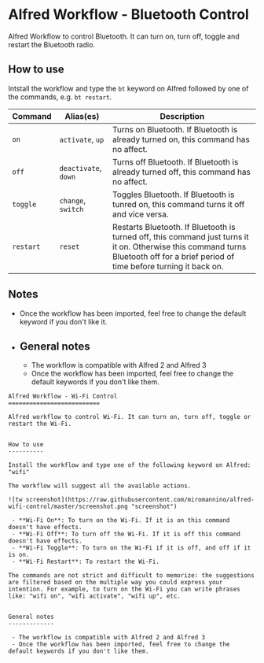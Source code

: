 # Alfred Workflow - Bluetooth Control

Alfred Workflow to control Bluetooth. It can turn on, turn off, toggle and restart the Bluetooth radio.



## How to use

Intstall the workflow and type the `bt` keyword on Alfred followed by one of the commands, e.g. `bt restart`.



| Command   | Alias(es)             | Description                                                  |
| --------- | --------------------- | ------------------------------------------------------------ |
| `on`      | `activate`, `up`      | Turns on Bluetooth. If Bluetooth is already turned on, this command has no affect. |
| `off`     | `deactivate`,  `down` | Turns off Bluetooth. If Bluetooth is already turned off, this command has no affect. |
| `toggle`  | `change`, `switch`    | Toggles Bluetooth. If Bluetooth is tunred on, this command turns it off and vice versa. |
| `restart` | `reset`               | Restarts Bluetooth. If Bluetooth is turned off, this command just turns it it on. Otherwise this command turns Bluetooth off for a brief period of time before turning it back on. |



## Notes

- Once the workflow has been imported, feel free to change the default keyword if you don't like it.





- General notes
  -------------

   - The workflow is compatible with Alfred 2 and Alfred 3
   - Once the workflow has been imported, feel free to change the default keywords if you don't like them.







```
Alfred Workflow - Wi-Fi Control
==========================

Alfred workflow to control Wi-Fi. It can turn on, turn off, toggle or restart the Wi-Fi.


How to use
----------

Install the workflow and type one of the following keyword on Alfred: "wifi"

The workflow will suggest all the available actions.

![tw screenshot](https://raw.githubusercontent.com/miromannino/alfred-wifi-control/master/screenshot.png "screenshot")

 - **Wi-Fi On**: To turn on the Wi-Fi. If it is on this command doesn't have effects.
 - **Wi-Fi Off**: To turn off the Wi-Fi. If it is off this command doesn't have effects.
 - **Wi-Fi Toggle**: To turn on the Wi-Fi if it is off, and off if it is on.
 - **Wi-Fi Restart**: To restart the Wi-Fi.

The commands are not strict and difficult to memorize: the suggestions are filtered based on the multiple way you could express your intention. For example, to turn on the Wi-Fi you can write phrases like: "wifi on", "wifi activate", "wifi up", etc.


General notes
-------------

 - The workflow is compatible with Alfred 2 and Alfred 3
 - Once the workflow has been imported, feel free to change the default keywords if you don't like them.
```